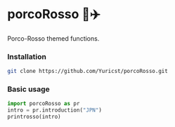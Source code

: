 # porcoRosso :pig::airplane:

Porco-Rosso themed functions. 


### Installation

```bash
git clone https://github.com/Yuricst/porcoRosso.git
```

### Basic usage

```python
import porcoRosso as pr
intro = pr.introduction("JPN")
printrosso(intro)
```

